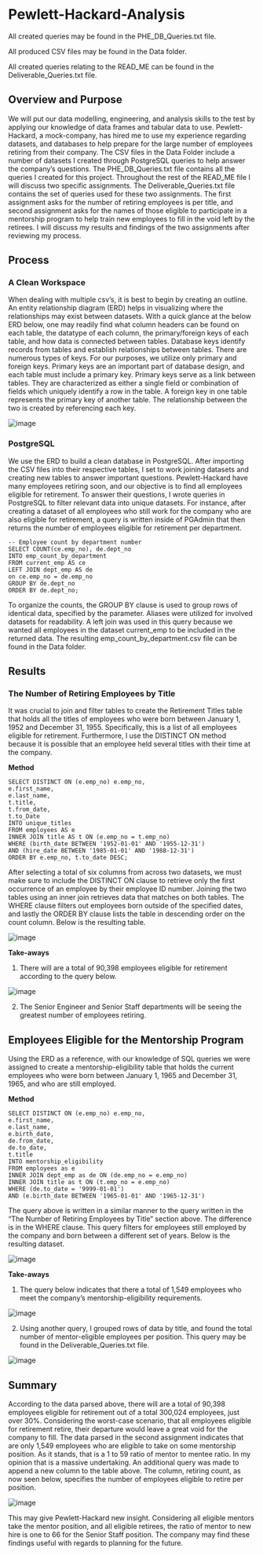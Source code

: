 # Pewlett-Hackard-Analysis

All created queries may be found in the PHE_DB_Queries.txt file.

All produced CSV files may be found in the Data folder.

All created queries relating to the READ_ME can be found in the Deliverable_Queries.txt file.

## Overview and Purpose
We will put our data modelling, engineering, and analysis skills to the test by applying our knowledge of data frames and tabular data to use. Pewlett-Hackard, a mock-company, has hired me to use my experience regarding datasets, and databases to help prepare for the large number of employees retiring from their company. The CSV files in the Data Folder include a number of datasets I created through PostgreSQL queries to help answer the company’s questions. The PHE_DB_Queries.txt file contains all the queries I created for this project. Throughout the rest of the READ_ME file I will discuss two specific assignments. The Deliverable_Queries.txt file contains the set of queries used for these two assignments. The first assignment asks for the number of retiring employees is per title, and second assignment asks for the names of those eligible to participate in a mentorship program to help train new employees to fill in the void left by the retirees. I will discuss my results and findings of the two assignments after reviewing my process.

## Process
### A Clean Workspace
When dealing with multiple csv’s, it is best to begin by creating an outline. An entity relationship diagram (ERD) helps in visualizing where the relationships may exist between datasets. With a quick glance at the below ERD below, one may readily find what column headers can be found on each table, the datatype of each column, the primary/foreign keys of each table, and how data is connected between tables. Database keys identify records from tables and establish relationships between tables. There are numerous types of keys. For our purposes, we utilize only primary and foreign keys. Primary keys are an important part of database design, and each table must include a primary key. Primary keys serve as a link between tables. They are characterized as either a single field or combination of fields which uniquely identify a row in the table. A foreign key in one table represents the primary key of another table. The relationship between the two is created by referencing each key.

![image](https://user-images.githubusercontent.com/68082808/93276418-6ed31c80-f78d-11ea-84a0-7e18f3f242f1.png)


### PostgreSQL
We use the ERD to build a clean database in PostgreSQL. After importing the CSV files into their respective tables, I set to work joining datasets and creating new tables to answer important questions. Pewlett-Hackard have many employees retiring soon, and our objective is to find all employees eligible for retirement. To answer their questions, I wrote queries in PostgreSQL to filter relevant data into unique datasets. For instance, after creating a dataset of all employees who still work for the company who are also eligible for retirement, a query is written inside of PGAdmin that then returns the number of employees eligible for retirement per department.

```
-- Employee count by department number
SELECT COUNT(ce.emp_no), de.dept_no
INTO emp_count_by_department
FROM current_emp AS ce
LEFT JOIN dept_emp AS de
on ce.emp_no = de.emp_no
GROUP BY de.dept_no
ORDER BY de.dept_no;
```
To organize the counts, the GROUP BY clause is used to group rows of identical data, specified by the parameter. Aliases were utilized for involved datasets for readability. A left join was used in this query because we wanted all employees in the dataset current_emp to be included in the returned data. The resulting emp_count_by_department.csv file can be found in the Data folder.


## Results

### The Number of Retiring Employees by Title

It was crucial to join and filter tables to create the Retirement Titles table that holds all the titles of employees who were born between January 1, 1952 and December 31, 1955. Specifically, this is a list of all employees eligible for retirement.  Furthermore, I use the DISTINCT ON method because it is possible that an employee held several titles with their time at the company.

**Method**

```
SELECT DISTINCT ON (e.emp_no) e.emp_no,
e.first_name,
e.last_name,
t.title,
t.from_date,
t.to_Date
INTO unique_titles
FROM employees AS e
INNER JOIN title AS t ON (e.emp_no = t.emp_no)
WHERE (birth_date BETWEEN '1952-01-01' AND '1955-12-31')
AND (hire_date BETWEEN '1985-01-01' AND '1988-12-31')
ORDER BY e.emp_no, t.to_date DESC;
```

After selecting a total of six columns from across two datasets, we must make sure to include the DISTINCT ON clause to retrieve only the first occurrence of an employee by their employee ID number. Joining the two tables using an inner join retrieves data that matches on both tables. The WHERE clause filters out employees born outside of the specified dates, and lastly the ORDER BY clause lists the table in descending order on the count column. Below is the resulting table.

![image](https://user-images.githubusercontent.com/68082808/93276429-7692c100-f78d-11ea-905a-b939607c20cc.png)


**Take-aways**

1.	There will are a total of 90,398 employees eligible for retirement according to the query below. 
 
![image](https://user-images.githubusercontent.com/68082808/93276434-7c88a200-f78d-11ea-848e-dcedb3d0b4a5.png)


2.	The Senior Engineer and Senior Staff departments will be seeing the greatest number of employees retiring. 


## Employees Eligible for the Mentorship Program

Using the ERD as a reference, with our knowledge of SQL queries we were assigned to create a mentorship-eligibility table that holds the current employees who were born between January 1, 1965 and December 31, 1965, and who are still employed.

**Method**

```
SELECT DISTINCT ON (e.emp_no) e.emp_no,
e.first_name,
e.last_name,
e.birth_date,
de.from_date,
de.to_date,
t.title
INTO mentorship_eligibility
FROM employees as e
INNER JOIN dept_emp as de ON (de.emp_no = e.emp_no)
INNER JOIN title as t ON (t.emp_no = e.emp_no)
WHERE (de.to_date = '9999-01-01')
AND (e.birth_date BETWEEN '1965-01-01' AND '1965-12-31')
```

The query above is written in a similar manner to the query written in the “The Number of Retiring Employees by Title” section above. The difference is in the WHERE clause. This query filters for employees still employed by the company and born between a different set of years. Below is the resulting dataset.

![image](https://user-images.githubusercontent.com/68082808/93276445-827e8300-f78d-11ea-8a43-d8e46c000bff.png)


**Take-aways**

1.	The query below indicates that there a total of 1,549 employees who meet the company’s mentorship-eligibility requirements.
 
![image](https://user-images.githubusercontent.com/68082808/93276460-890cfa80-f78d-11ea-8aec-60017ba73263.png)


2.	Using another query, I grouped rows of data by title, and found the total number of mentor-eligible employees per position. This query may be found in the Deliverable_Queries.txt file.
 
 ![image](https://user-images.githubusercontent.com/68082808/93276468-8dd1ae80-f78d-11ea-8f7f-172ae39aa0fa.png)
 
## Summary

According to the data parsed above, there will are a total of 90,398 employees eligible for retirement out of a total 300,024 employees, just over 30%. Considering the worst-case scenario, that all employees eligible for retirement retire, their departure would leave a great void for the company to fill. The data parsed in the second assignment indicates that are only 1,549 employees who are eligible to take on some mentorship position. As it stands, that is a 1 to 59 ratio of mentor to mentee ratio. In my opinion that is a massive undertaking. An additional query was made to append a new column to the table above. The column, retiring count, as now seen below, specifies the number of employees eligible to retire per position.

![image](https://user-images.githubusercontent.com/68082808/93282525-97164780-f79c-11ea-9194-05b6128ec693.png)

This may give Pewlett-Hackard new insight. Considering all eligible mentors take the mentor position, and all eligible retirees, the ratio of mentor to new hire is one to 66 for the Senior Staff position. The company may find these findings useful with regards to planning for the future.

